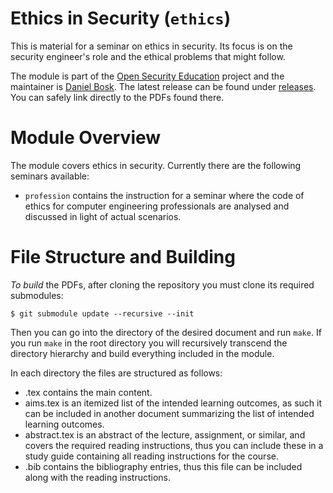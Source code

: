 Ethics in Security (`ethics`)
===============================================================================

This is material for a seminar on ethics in security.  Its focus is on the 
security engineer's role and the ethical problems that might follow.

The module is part of the [Open Security Education][OpenSecEd] project and the 
maintainer is [Daniel Bosk][Maintainer].  The latest release can be found under 
[releases][Releases].  You can safely link directly to the PDFs found there.

[OpenSecEd]: https://github.com/OpenSecEd
[Maintainer]: https://github.com/dbosk
[Releases]: https://github.com/OpenSecEd/ethics/releases


Module Overview
===============================================================================

The module covers ethics in security.  Currently there are the following 
seminars available:

 - `profession` contains the instruction for a seminar where the code of ethics 
   for computer engineering professionals are analysed and discussed in light 
    of actual scenarios.


File Structure and Building
===============================================================================

*To build* the PDFs, after cloning the repository you must clone its required 
submodules:
```shell
$ git submodule update --recursive --init
```
Then you can go into the directory of the desired document and run `make`.
If you run `make` in the root directory you will recursively transcend the 
directory hierarchy and build everything included in the module.

In each directory the files are structured as follows:

 - <name>.tex contains the main content.
 - aims.tex is an itemized list of the intended learning outcomes, as such it 
   can be included in another document summarizing the list of intended 
   learning outcomes.
 - abstract.tex is an abstract of the lecture, assignment, or similar, and 
   covers the required reading instructions, thus you can include these in 
   a study guide containing all reading instructions for the course.
 - <name>.bib contains the bibliography entries, thus this file can be included 
   along with the reading instructions.

